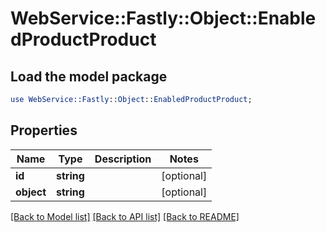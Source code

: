 # WebService::Fastly::Object::EnabledProductProduct

## Load the model package
```perl
use WebService::Fastly::Object::EnabledProductProduct;
```

## Properties
Name | Type | Description | Notes
------------ | ------------- | ------------- | -------------
**id** | **string** |  | [optional] 
**object** | **string** |  | [optional] 

[[Back to Model list]](../README.md#documentation-for-models) [[Back to API list]](../README.md#documentation-for-api-endpoints) [[Back to README]](../README.md)


